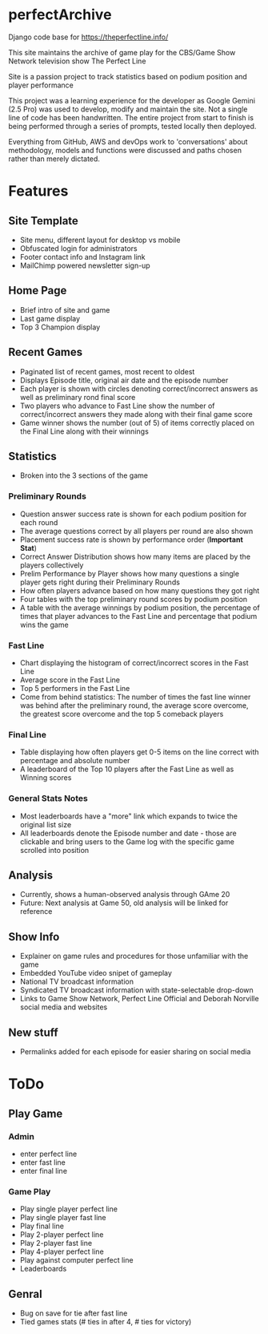 # perfectArchive

Django code base for https://theperfectline.info/

This site maintains the archive of game play for the CBS/Game Show Network television show The Perfect Line

Site is a passion project to track statistics based on podium position and player performance

This project was a learning experience for the developer as Google Gemini (2.5 Pro) was used to develop, modify and
maintain the site. Not a single line of code has been handwritten. The entire project from start to finish is being
performed through a series of prompts, tested locally then deployed.

Everything from GitHub, AWS and devOps work to 'conversations' about methodology, models and functions were discussed
and paths chosen rather than merely dictated.

# Features
## Site Template
* Site menu, different layout for desktop vs mobile
* Obfuscated login for administrators
* Footer contact info and Instagram link
* MailChimp powered newsletter sign-up

## Home Page
* Brief intro of site and game
* Last game display
* Top 3 Champion display

## Recent Games
* Paginated list of recent games, most recent to oldest
* Displays Episode title, original air date and the episode number
* Each player is shown with circles denoting correct/incorrect answers as well as preliminary rond final score
* Two players who advance to Fast Line show the number of correct/incorrect answers they made along with their final game score
* Game winner shows the number (out of 5) of items correctly placed on the Final Line along with their winnings

## Statistics
* Broken into the 3 sections of the game 

### Preliminary Rounds
* Question answer success rate is shown for each podium position for each round
* The average questions correct by all players per round are also shown 
* Placement success rate is shown by performance order (**Important Stat**)
* Correct Answer Distribution shows how many items are placed by the players collectively
* Prelim Performance by Player shows how many questions a single player gets right during their Preliminary Rounds
* How often players advance based on how many questions they got right
* Four tables with the top preliminary round scores by podium position
* A table with the average winnings by podium position, the percentage of times that player advances to the Fast Line and percentage that podium wins the game

### Fast Line
* Chart displaying the histogram of correct/incorrect scores in the Fast Line
* Average score in the Fast Line
* Top 5 performers in the Fast Line
* Come from behind statistics: The number of times the fast line winner was behind after the preliminary round, the average score overcome, the greatest score overcome and the top 5 comeback players
 
### Final Line
* Table displaying how often players get 0-5 items on the line correct with percentage and absolute number
* A leaderboard of the Top 10 players after the Fast Line as well as Winning scores

### General Stats Notes
* Most leaderboards have a "more" link which expands to twice the original list size
* All leaderboards denote the Episode number and date - those are clickable and bring users to the Game log with the specific game scrolled into position

## Analysis
* Currently, shows a human-observed analysis through GAme 20
* Future: Next analysis at Game 50, old analysis will be linked for reference

## Show Info
* Explainer on game rules and procedures for those unfamiliar with the game
* Embedded YouTube video snipet of gameplay
* National TV broadcast information
* Syndicated TV broadcast information with state-selectable drop-down
* Links to Game Show Network, Perfect Line Official and Deborah Norville social media and websites

## New stuff
* Permalinks added for each episode for easier sharing on social media


# ToDo
## Play Game
### Admin
* enter perfect line
* enter fast line
* enter final line
### Game Play
* Play single player perfect line
* Play single player fast line
* Play final line
* Play 2-player perfect line
* Play 2-player fast line
* Play 4-player perfect line
* Play against computer perfect line
* Leaderboards
## Genral
* Bug on save for tie after fast line
* Tied games stats (# ties in after 4, # ties for victory)
